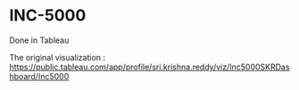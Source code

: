 # INC-5000
Done in Tableau

The original visualization : https://public.tableau.com/app/profile/sri.krishna.reddy/viz/Inc5000SKRDashboard/Inc5000
